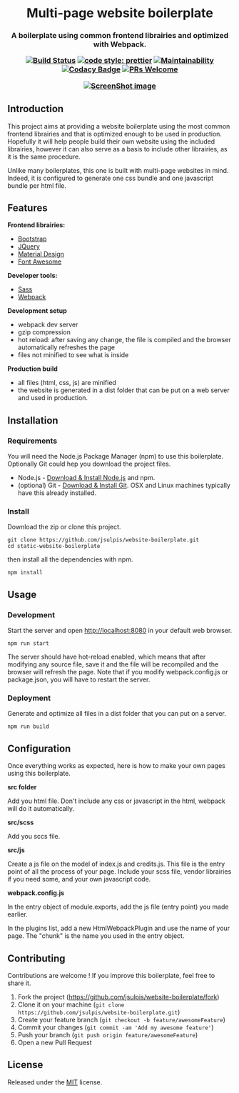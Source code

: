 <h1 align="center">Multi-page website boilerplate</h1>

<h3 align="center">A boilerplate using common frontend librairies and optimized with Webpack.</h>

<p align="center">
  
  [![Build Status](https://travis-ci.org/jsulpis/website-boilerplate.svg?branch=02-complete-npm-webpack-setup)](https://travis-ci.org/jsulpis/website-boilerplate)
  [![code style: prettier](https://img.shields.io/badge/code_style-prettier-ff69b4.svg)](https://github.com/prettier/prettier)
  [![Maintainability](https://api.codeclimate.com/v1/badges/57574c52be855a7f396e/maintainability)](https://codeclimate.com/github/jsulpis/website-boilerplate/maintainability)
  [![Codacy Badge](https://api.codacy.com/project/badge/Grade/085e9b5003fa4f37b3fab1361eca0efa)](https://www.codacy.com/app/jsulpis/website-boilerplate?utm_source=github.com&amp;utm_medium=referral&amp;utm_content=jsulpis/website-boilerplate&amp;utm_campaign=Badge_Grade)
  [![PRs Welcome](https://img.shields.io/badge/PRs-welcome-brightgreen.svg)](http://makeapullrequest.com)
</p>

<p align="center">
  <a href="https://jsulpis.github.io/website-boilerplate/"><img class="repo-preview" src="https://raw.githubusercontent.com/jsulpis/website-boilerplate/02-complete-npm-webpack-setup/preview.png" alt="ScreenShot image"/></a>
</p>

## Introduction

This project aims at providing a website boilerplate using the most common frontend librairies and that is optimized enough to be used in production. Hopefully it will help people build their own website using the included librairies, however it can also serve as a basis to include other librairies, as it is the same procedure.

Unlike many boilerplates, this one is built with multi-page websites in mind. Indeed, it is configured to generate one css bundle and one javascript bundle per html file.

## Features

**Frontend librairies:**
- [Bootstrap](https://getbootstrap.com/)
- [JQuery](https://jquery.com/)
- [Material Design](https://material.io/)
- [Font Awesome](https://fontawesome.com/)

**Developer tools:**
- [Sass](https://sass-lang.com/)
- [Webpack](https://webpack.js.org/)

**Development setup**
- webpack dev server
- gzip compression
- hot reload: after saving any change, the file is compiled and the browser automatically refreshes the page
- files not minified to see what is inside

**Production build**
- all files (html, css, js) are minified
- the website is generated in a dist folder that can be put on a web server and used in production.

## Installation


### Requirements

You will need the Node.js Package Manager (npm) to use this boilerplate. Optionally Git could hep you download the project files.

* Node.js - [Download & Install Node.js](https://nodejs.org/en/download/) and npm.
* (optional) Git - [Download & Install Git](https://git-scm.com/downloads). OSX and Linux machines typically have this already installed.

### Install

Download the zip or clone this project.

```
git clone https://github.com/jsulpis/website-boilerplate.git
cd static-website-boilerplate
```

then install all the dependencies with npm.
```
npm install
```

## Usage

### Development

Start the server and open [http://localhost:8080](http://localhost:8080/) in your default web browser. 

```
npm run start
```
The server should have hot-reload enabled, which means that after modifying any source file, save it and the file will be recompiled and the browser will refresh the page. Note that if you modify webpack.config.js or package.json, you will have to restart the server.

### Deployment

Generate and optimize all files in a dist folder that you can put on a server.

```
npm run build
```

## Configuration

Once everything works as expected, here is how to make your own pages using this boilerplate.

**src folder**

Add you html file. Don't include any css or javascript in the html, webpack will do it automatically.

**src/scss**

Add you sccs file.

**src/js**

Create a js file on the model of index.js and credits.js. This file is the entry point of all the process of your page. Include your scss file, vendor librairies if you need some, and your own javascript code.

**webpack.config.js**

In the entry object of module.exports, add the js file (entry point) you made earlier.

In the plugins list, add a new HtmlWebpackPlugin and use the name of your page. The "chunk" is the name you used in the entry object.

## Contributing

Contributions are welcome ! If you improve this boilerplate, feel free to share it.

1. Fork the project (<https://github.com/jsulpis/website-boilerplate/fork>)
2. Clone it on your machine (`git clone https://github.com/jsulpis/website-boilerplate.git`)
3. Create your feature branch (`git checkout -b feature/awesomeFeature`)
4. Commit your changes (`git commit -am 'Add my awesome feature'`)
5. Push your branch (`git push origin feature/awesomeFeature`)
6. Open a new Pull Request

## License

Released under the [MIT](https://github.com/jsulpis/website-boilerplate/blob/02-complete-npm-webpack-setup/LICENSE) license.
